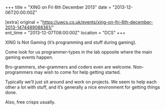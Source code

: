 +++
title = "XING on Fri 6th December 2013"
date = "2013-12-06T20:00:00Z"

[extra]
original = "https://uwcs.co.uk/events/xing-on-fri-6th-december-2013-1474489088361/"    
ent_time = "2013-12-07T08:00:00Z"
location = "DCS"
+++

XING Is Not Gaming (it’s programming and stuff during gaming).

Come look for us programmer-types in the lab opposite where the main gaming events happen.

Bro-grammers, she-grammers and coders even are welcome. Non-programmers may wish to come for help getting started.

Typically we’ll just sit around and work on projects. We seem to help each other a lot with stuff, and it’s generally a nice environment for getting things done.

Also, free crisps usually.

